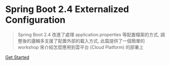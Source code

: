 # Spring Boot 2.4 Externalized Configuration

> Spring Boot 2.4 改進了處理 application.properties 等配置檔案的方式, 調整後的邏輯多支援了配置外部的載入方式, 此篇提供了一個簡單的 workshop 來介紹怎麼應用到雲平台 (Cloud Platform) 的部署上

[Get Started](https://www.notion.so/Spring-Boot-2-4-Externalized-Configuration-8f719c522004427aa2352b9bd205925c)